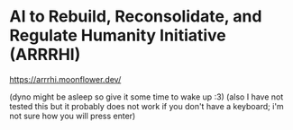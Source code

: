 # AI to Rebuild, Reconsolidate, and Regulate Humanity Initiative (ARRRHI)
https://arrrhi.moonflower.dev/ 

(dyno might be asleep so give it some time to wake up :3)
(also I have not tested this but it probably does not work if you don't have a keyboard; i'm not sure how you will press enter)
